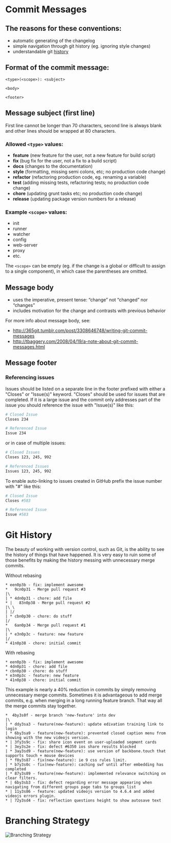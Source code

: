 # Commit Messages

## The reasons for these conventions:
- automatic generating of the changelog
- simple navigation through git history (eg. ignoring style changes)
- understandable git [history](#git-history)

## Format of the commit message:
```
<type>(<scope>): <subject>

<body>

<footer>
```


## Message subject (first line)
First line cannot be longer than 70 characters, second line is always
blank and other lines should be wrapped at 80 characters.

### Allowed `<type>` values:

* **feature** (new feature for the user, not a new feature for build script)
* **fix** (bug fix for the user, not a fix to a build script)
* **docs** (changes to the documentation)
* **style** (formatting, missing semi colons, etc; no production code change)
* **refactor** (refactoring production code, eg. renaming a variable)
* **test** (adding missing tests, refactoring tests; no production code change)
* **chore** (updating grunt tasks etc; no production code change)
* **release** (updating package version numbers for a release)

### Example `<scope>` values:

* init
* runner
* watcher
* config
* web-server
* proxy
* etc.

The `<scope>` can be empty (eg. if the change is a global or difficult
to assign to a single component), in which case the parentheses are
omitted.


## Message body
* uses the imperative, present tense: “change” not “changed” nor “changes”
* includes motivation for the change and contrasts with previous behavior

For more info about message body, see:

* http://365git.tumblr.com/post/3308646748/writing-git-commit-messages
* http://tbaggery.com/2008/04/19/a-note-about-git-commit-messages.html


## Message footer

### Referencing issues
Issues should be listed on a separate line in the footer prefixed with either a "Closes" or "Issue(s)" keyword. "Closes" should be used for issues that are completed. If it is a large issue and the commit only addresses part of the issue you should reference the issue with "Issue(s)" like this:
```bash
# Closed Issue
Closes 234

# Referenced Issue
Issue 234
```
or in case of multiple issues:
```bash
# Closed Issues
Closes 123, 245, 992

# Referenced Issues
Issues 123, 245, 992
```
To enable auto-linking to issues created in GitHub prefix the issue number with "#" like this:
```bash
# Closed Issue
Closes #583

# Referenced Issue
Issue #583
```

# Git History
The beauty of working with version control, such as Git, is the ability to see the history of things that have happened. It is very easy to ruin some of those benefits by making the history messing with unnecessary merge commits.

Without rebasing

```
* een0p3b - fix: implement awesome
*   9cn0p31 - Merge pull request #3
|\
| * 4dn0p31 - chore: add file
* |   83n0p38 - Merge pull request #2
|\ \
| |/
| * cbn0p30 - chore: do stuff
|/
*   6an0p34 - Merge pull request #1
|\
| * e3n0p3c - feature: new feature
|/
* 41n0p38 - chore: initial commit
```

With rebasing

```
* een0p3b - fix: implement awesome
* 4dn0p31 - chore: add file
* cbn0p30 - chore: do stuff
* e3n0p3c - feature: new feature
* 41n0p38 - chore: initial commit
```

This example is nearly a 40% reduction in commits by simply removing unnecessary merge commits. Sometimes it is advantageous to add merge commits, e.g. when merging in a long running feature branch. That way all the merge commits stay together.

```
*  4by3s0f - merge branch 'new-feature' into dev
|\
| * ddy3sa3 - feature(new-feature): update edivation training link to login
| * 6by3sa9 - feature(new-feature): prevented closed caption menu from showing with the new videojs version.
* | 3fy3s9c - fix: share icon event on user-uploaded segment cards
* | 3ey3s2e - fix: defect #6350 ios share results blocked
| * 3ay3sd9 - feature(new-feature): use version of backbone.touch that supports touch + mouse devices
| * f0y3s87 - fix(new-feature): ie 9 css rules limit.
| * b7y3s0c - fix(new-feature): caching swf until after embedding has completed
| * 87y3s89 - feature(new-feature): implemented relevance switching on clear filters.
* | 6by3sb3 - fix: defect regarding error message appearing when navigating from different groups page tabs to groups list
* | 11y3s86 - feature: updated videojs version to 4.6.4 and added videojs errors plugin.
* | 72y3sd4 - fix: reflection questions height to show autosave text
```

# Branching Strategy
![Branching Strategy](https://github.com/fakewaffle/coding-conventions/raw/master/images/git-branching-model.png)
